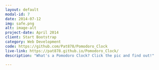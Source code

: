 ```yaml
---
layout: default
modal-id: 7
date: 2014-07-12
img: safe.png
alt: image-alt
project-date: April 2014
client: Start Bootstrap
category: Web Development
code: https://github.com/Pat878/Pomodoro_Clock
live-link: https://pat878.github.io/Pomodoro_Clock/
description: "What's a Pomodoro Clock? Click the pic and find out!"

---
```


